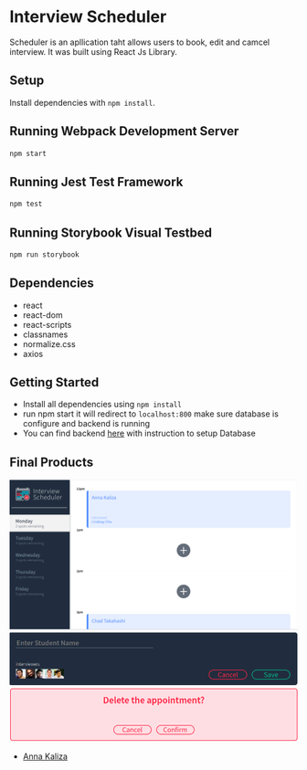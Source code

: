 # Interview Scheduler

Scheduler is an apllication taht allows users to book, edit and camcel interview. It was built using React Js Library.

## Setup

Install dependencies with `npm install`.

## Running Webpack Development Server

```sh
npm start
```

## Running Jest Test Framework

```sh
npm test
```

## Running Storybook Visual Testbed

```sh
npm run storybook
```

##  Dependencies

- react
- react-dom
- react-scripts
- classnames
- normalize.css
- axios


##  Getting Started

- Install all dependencies using `npm install`
- run npm start it will redirect to `localhost:800` make sure database is configure and backend is running
- You can find backend [here](https://github.com/lighthouse-labs/scheduler-api) with instruction to setup Database


##  Final Products

!["View appointment fro specific day "](https://github.com/annkaliza/scheduler/blob/master/img/s1.png)
!["Add new Appointment"](https://github.com/annkaliza/scheduler/blob/master/img/s2add.png)
!["Cancel Appointment"](https://github.com/annkaliza/scheduler/blob/master/img/s3dele.png)

- [Anna Kaliza](https://github.com/annkaliza)
